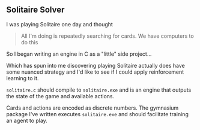 ## Solitaire Solver

I was playing Solitaire one day and thought 

> All I'm doing is repeatedly searching for cards. We have computers to do this

So I began writing an engine in C as a "little" side project...

Which has spun into me discovering playing Solitaire actually does have some nuanced strategy and I'd like to see if I could apply reinforcement learning to it.

`solitaire.c` should compile to `solitaire.exe` and is an engine that outputs the state of the game and available actions.

Cards and actions are encoded as discrete numbers. The gymnasium package I've written executes `solitaire.exe` and should facilitate training an agent to play. 
